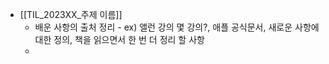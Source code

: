 - [[TIL_2023XX_주제 이름]]
	- 배운 사항의 출처 정리 - ex) 앨런 강의 몇 강의?, 애플 공식문서, 새로운 사항에 대한 정의, 책을 읽으면서 한 번 더 정리 할 사항
	-